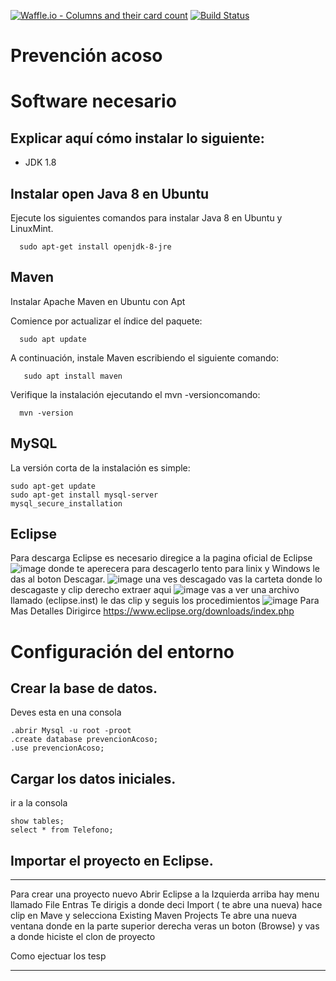 
[![Waffle.io - Columns and their card count](https://badge.waffle.io/NahuelM426/prevencion-acoso.svg?columns=backlog)](https://waffle.io/NahuelM426/prevencion-acoso)
[![Build Status](https://travis-ci.org/NahuelM426/prevencion-acoso.svg?branch=master)](https://travis-ci.org/NahuelM426/prevencion-acoso)

# Prevención acoso

# Software necesario

## Explicar aquí cómo instalar lo siguiente:
* JDK 1.8

## Instalar open Java 8 en Ubuntu
  Ejecute los siguientes comandos para instalar Java 8 en Ubuntu y LinuxMint.
  ``` 
    sudo apt-get install openjdk-8-jre
  ``` 

   
 
## Maven
  Instalar Apache Maven en Ubuntu con Apt
  
   Comience por actualizar el índice del paquete:
  ```  
    sudo apt update
  ``` 
  A continuación, instale Maven escribiendo el siguiente comando:
 ``` 
    sudo apt install maven
 ```  
  Verifique la instalación ejecutando el mvn -versioncomando:
  ``` 
    mvn -version
  ``` 


## MySQL
  La versión corta de la instalación es simple:
  ``` 
  sudo apt-get update
  sudo apt-get install mysql-server
  mysql_secure_installation
  ``` 
## Eclipse
  Para descarga Eclipse es necesario diregice a la pagina oficial de Eclipse
  ![image](https://user-images.githubusercontent.com/43456293/50297234-13aab380-045b-11e9-880e-423ab231ce2e.png)
  donde te aperecera para descagerlo tento para linix y Windows le das al boton Descagar.
  ![image](https://user-images.githubusercontent.com/43456293/50297316-52d90480-045b-11e9-8cc8-8553005873e4.png)
  una ves descagado vas la carteta donde lo descagaste y clip derecho extraer aqui 
  ![image](https://user-images.githubusercontent.com/43456293/50297412-80be4900-045b-11e9-952d-71014df087d0.png)
  vas a ver una archivo llamado (eclipse.inst) le das clip y seguis los procedimientos 
  ![image](https://user-images.githubusercontent.com/43456293/50297475-a51a2580-045b-11e9-896c-b4c5055de533.png)
  Para Mas Detalles Dirigirce
  https://www.eclipse.org/downloads/index.php

# Configuración del entorno
## Crear la base de datos.
  Deves esta en una consola 
  ``` 
  .abrir Mysql -u root -proot
  .create database prevencionAcoso;
  .use prevencionAcoso;
  ``` 
## Cargar los datos iniciales.
 
  ir a la consola 
  ``` 
  show tables;
  select * from Telefono;
   ``` 
## Importar el proyecto en Eclipse.
  ---
  Para crear una proyecto nuevo
  Abrir Eclipse a la Izquierda arriba hay menu llamado File Entras 
  Te dirigis a donde deci Import ( te abre una nueva) hace clip en Mave y selecciona Existing Maven Projects
  Te abre una nueva ventana donde en la parte superior derecha veras un boton (Browse) y vas a donde hiciste el clon de         proyecto

  Como ejectuar los tesp
  
  --- 

